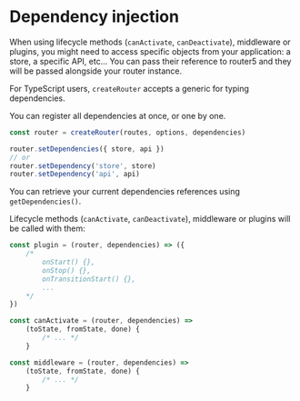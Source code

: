 # Dependency injection

When using lifecycle methods \(`canActivate`, `canDeactivate`\), middleware or plugins, you might need to access specific objects from your application: a store, a specific API, etc... You can pass their reference to router5 and they will be passed alongside your router instance.

For TypeScript users, `createRouter` accepts a generic for typing dependencies.

You can register all dependencies at once, or one by one.

```javascript
const router = createRouter(routes, options, dependencies)
```

```javascript
router.setDependencies({ store, api })
// or
router.setDependency('store', store)
router.setDependency('api', api)
```

You can retrieve your current dependencies references using `getDependencies()`.

Lifecycle methods \(`canActivate`, `canDeactivate`\), middleware or plugins will be called with them:

```javascript
const plugin = (router, dependencies) => ({
    /*
        onStart() {},
        onStop() {},
        onTransitionStart() {},
        ...
    */
})
```

```javascript
const canActivate = (router, dependencies) =>
    (toState, fromState, done) {
        /* ... */
    }
```

```javascript
const middleware = (router, dependencies) =>
    (toState, fromState, done) {
        /* ... */
    }
```

